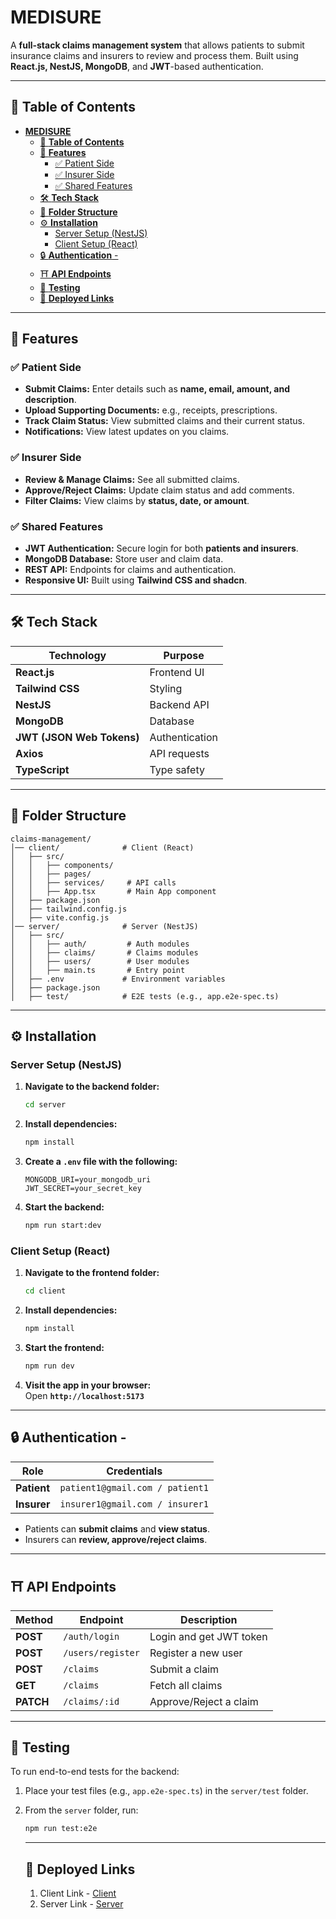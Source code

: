 # **MEDISURE**
A **full-stack claims management system** that allows patients to submit insurance claims and insurers to review and process them. Built using **React.js, NestJS, MongoDB**, and **JWT**-based authentication.

---

## 📜 **Table of Contents**
- [**MEDISURE**](#medisure)
  - [📜 **Table of Contents**](#-table-of-contents)
  - [🚀 **Features**](#-features)
    - [✅ Patient Side](#-patient-side)
    - [✅ Insurer Side](#-insurer-side)
    - [✅ Shared Features](#-shared-features)
  - [🛠 **Tech Stack**](#-tech-stack)
  - [📂 **Folder Structure**](#-folder-structure)
  - [⚙️ **Installation**](#️-installation)
    - [Server Setup (NestJS)](#server-setup-nestjs)
    - [Client Setup (React)](#client-setup-react)
  - [🔒 **Authentication** -](#-authentication--)
  - [⛩️ **API Endpoints**](#️-api-endpoints)
  - [🧪 **Testing**](#-testing)
  - [🔗 **Deployed Links**](#-deployed-links)

---

## 🚀 **Features**

### ✅ Patient Side
- **Submit Claims:** Enter details such as **name, email, amount, and description**.
- **Upload Supporting Documents:** e.g., receipts, prescriptions.
- **Track Claim Status:** View submitted claims and their current status.
- **Notifications:** View latest updates on you claims.

### ✅ Insurer Side
- **Review & Manage Claims:** See all submitted claims.
- **Approve/Reject Claims:** Update claim status and add comments.
- **Filter Claims:** View claims by **status, date, or amount**.

### ✅ Shared Features
- **JWT Authentication:** Secure login for both **patients and insurers**.
- **MongoDB Database:** Store user and claim data.
- **REST API:** Endpoints for claims and authentication.
- **Responsive UI:** Built using **Tailwind CSS and shadcn**.

---

## 🛠 **Tech Stack**
| Technology              | Purpose           |
|-------------------------|-------------------|
| **React.js**            | Frontend UI       |
| **Tailwind CSS** | Styling           |
| **NestJS**              | Backend API       |
| **MongoDB**             | Database          |
| **JWT (JSON Web Tokens)** | Authentication    |
| **Axios**               | API requests      |
| **TypeScript**          | Type safety       |

---

## 📂 **Folder Structure**
```
claims-management/
│── client/              # Client (React)
│   ├── src/
│   │   ├── components/
│   │   ├── pages/
│   │   ├── services/     # API calls
│   │   ├── App.tsx       # Main App component
│   ├── package.json
│   ├── tailwind.config.js
│   ├── vite.config.js
│── server/              # Server (NestJS)
│   ├── src/
│   │   ├── auth/         # Auth modules
│   │   ├── claims/       # Claims modules
│   │   ├── users/        # User modules
│   │   ├── main.ts       # Entry point
│   ├── .env             # Environment variables
│   ├── package.json
│   ├── test/            # E2E tests (e.g., app.e2e-spec.ts)
```

---

## ⚙️ **Installation**

### Server Setup (NestJS)
1. **Navigate to the backend folder:**
   ```bash
   cd server
   ```
2. **Install dependencies:**
   ```bash
   npm install
   ```
3. **Create a `.env` file with the following:**
   ```plaintext
   MONGODB_URI=your_mongodb_uri
   JWT_SECRET=your_secret_key
   ```
4. **Start the backend:**
   ```bash
   npm run start:dev
   ```

### Client Setup (React)
1. **Navigate to the frontend folder:**
   ```bash
   cd client
   ```
2. **Install dependencies:**
   ```bash
   npm install
   ```
3. **Start the frontend:**
   ```bash
   npm run dev
   ```
4. **Visit the app in your browser:**  
   Open **`http://localhost:5173`**

---

## 🔒 **Authentication** - 
| Role      | Credentials           |
|-----------|-----------------------|
| **Patient** | `patient1@gmail.com / patient1` |
| **Insurer** | `insurer1@gmail.com / insurer1` |

- Patients can **submit claims** and **view status**.
- Insurers can **review, approve/reject claims**.

---

## ⛩️ **API Endpoints**
| Method    | Endpoint             | Description                     |
|-----------|----------------------|---------------------------------|
| **POST**  | `/auth/login`        | Login and get JWT token         |
| **POST**  | `/users/register`    | Register a new user             |
| **POST**  | `/claims`            | Submit a claim                  |
| **GET**   | `/claims`            | Fetch all claims                |
| **PATCH** | `/claims/:id`        | Approve/Reject a claim          |

---

## 🧪 **Testing**
To run end-to-end tests for the backend:

1. Place your test files (e.g., `app.e2e-spec.ts`) in the `server/test` folder.
2. From the `server` folder, run:
   ```bash
   npm run test:e2e
   ```

   ---

   ## 🔗 **Deployed Links**

   1. Client Link - [Client](https://claims-management-system-client.vercel.app/landing)
   2. Server Link - [Server](https://claims-management-system-2d30.onrender.com)